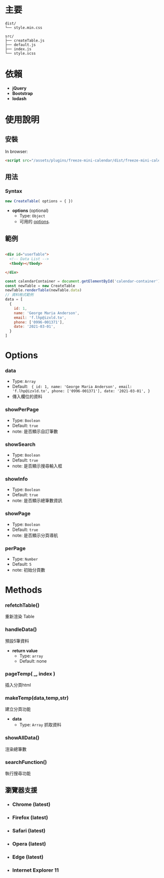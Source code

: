 # 主要
```text
dist/
└── style.min.css

src/
├── createTable.js
├── default.js
├── index.js
└── style.scss

```

# 依賴
- **jQuery**
- **Bootstrap**
- **lodash**

# 使用說明
## 安裝
In browser: 
```html
<script src="/assets/plugins/freeze-mini-calendar/dist/freeze-mini-calendar.min.js"></script>
```

## 用法 
### Syntax
```js
new CreateTable( options = { })
```

- **options** (optional)
  - Type: `Object`
  - 可用的 [options](#options).

## 範例
```html

<div id="userTable">
  <!-- Data List -->
  <tbody></tbody>

</div>
```

```js
const calendarContainer = document.getElementById('calendar-container');
const newTable = new CreateTable
newTable.renderTable(newTable.data)
// 資料格式範例
data = [
  {
    id: 1,
    name: 'George Maria Anderson',
    email: 'f.lhp@izxld.to',
    phone: ['0996-001371'],
    date: '2021-03-01',
  }
]
```

# Options
### data
- Type: `Array`
- Default: `  {
    id: 1,
    name: 'George Maria Anderson',
    email: 'f.lhp@izxld.to',
    phone: ['0996-001371'],
    date: '2021-03-01',
  }
`
- 傳入欄位的資料

### showPerPage
- Type: `Boolean`
- Default: `true`
- note: 是否顯示自訂筆數

### showSearch
- Type: `Boolean`
- Default: `true`
- note: 是否顯示搜尋輸入框

### showInfo
- Type: `Boolean`
- Default: `true`
- note: 是否顯示總筆數資訊    

### showPage
- Type: `Boolean`
- Default: `true`
- note: 是否顯示分頁導航

### perPage
- Type: `Number`
- Default: `5`
- note: 初始分頁數


# Methods
### refetchTable()
重新渲染 Table 

### handleData()
預設5筆資料

- **return value**
  - Type: `array`
  - Default: none

### pageTemp( _, index )
插入分頁html

### makeTemp(data,temp,str)
建立分頁功能

- **data**
  - Type: `Array`
抓取資料  

### showAllData()
渲染總筆數

### searchFunction()
執行搜尋功能


## 瀏覽器支援 
- ### Chrome (latest)
- ### Firefox (latest)
- ### Safari (latest)
- ### Opera (latest)
- ### Edge (latest)
- ### Internet Explorer 11

